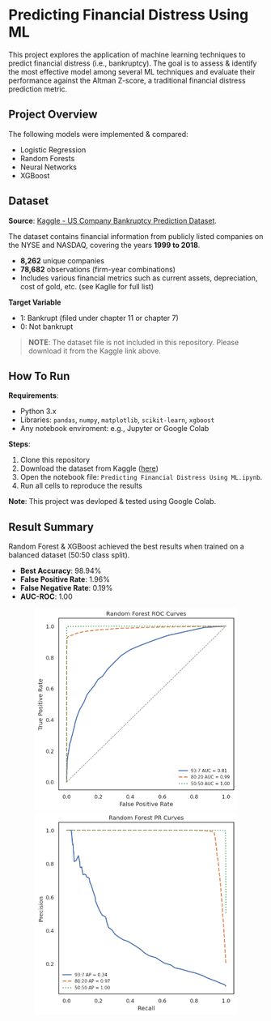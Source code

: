 # Predicting Financial Distress Using ML
This project explores the application of machine learning techniques to predict financial distress (i.e., bankruptcy). The goal is to assess & identify the most effective model among several ML techniques and evaluate their performance against the Altman Z-score, a traditional financial distress prediction metric.


## Project Overview 
The following models were implemented & compared:

- Logistic Regression 
- Random Forests 
- Neural Networks
- XGBoost

## Dataset

**Source**: [Kaggle - US Company Bankruptcy Prediction Dataset](https://www.kaggle.com/datasets/utkarshx27/american-companies-bankruptcy-prediction-dataset).

The dataset contains financial information from publicly listed companies on the NYSE and NASDAQ, covering the years **1999 to 2018**.
- **8,262** unique companies
- **78,682** observations (firm-year combinations)
- Includes various financial metrics such as current assets, depreciation, cost of gold, etc. (see Kaglle for full list)

**Target Variable**
- 1: Bankrupt (filed under chapter 11 or chapter 7)
- 0: Not bankrupt

> **NOTE**: The dataset file is not included in this repository. Please download it from the Kaggle link above.

## How To Run

**Requirements**:
- Python 3.x
- Libraries: `pandas`, `numpy`, `matplotlib`, `scikit-learn`, `xgboost`
- Any notebook enviroment: e.g., Jupyter or Google Colab

**Steps**:
1. Clone this repository 
2. Download the dataset from Kaggle ([here](https://www.kaggle.com/datasets/utkarshx27/american-companies-bankruptcy-prediction-dataset))
3. Open the notebook file: `Predicting Financial Distress Using ML.ipynb`. 
4. Run all cells to reproduce the results

**Note**: This project was devloped & tested using Google Colab.

## Result Summary

Random Forest & XGBoost achieved the best results when trained on a balanced dataset (50:50 class split).
- **Best Accuracy**: 98.94%
- **False Positive Rate**: 1.96%
- **False Negative Rate**: 0.19%
- **AUC-ROC**: 1.00


<p align="center">
  <img src="media/rf_aucroc.png" alt="Random Forest AUC-ROC" width="400"/>
  <img src="media/rf_prc.png" alt="Random Forest Precision-Recall Curve" width="400"/>
</p>
